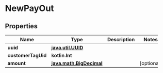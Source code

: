 
# NewPayOut

## Properties
Name | Type | Description | Notes
------------ | ------------- | ------------- | -------------
**uuid** | [**java.util.UUID**](java.util.UUID.md) |  | 
**customerTagUid** | **kotlin.Int** |  | 
**amount** | [**java.math.BigDecimal**](java.math.BigDecimal.md) |  |  [optional]



